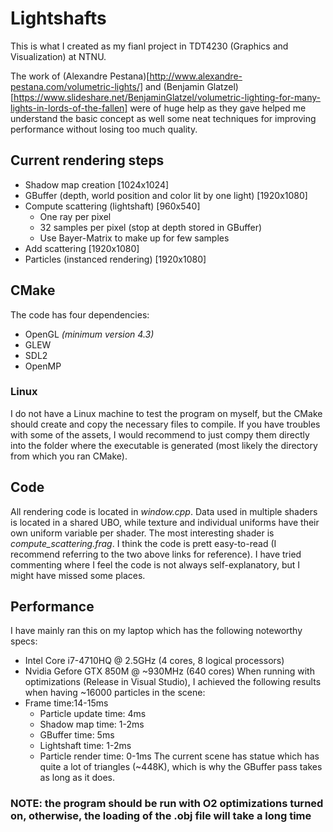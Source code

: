 # Lightshafts
This is what I created as my fianl project in TDT4230 (Graphics and Visualization) at NTNU.

The work of (Alexandre Pestana)[http://www.alexandre-pestana.com/volumetric-lights/] and (Benjamin Glatzel)[https://www.slideshare.net/BenjaminGlatzel/volumetric-lighting-for-many-lights-in-lords-of-the-fallen] were of huge help as they gave helped me understand the basic concept as well some neat techniques for improving performance without losing too much quality.

## Current rendering steps
- Shadow map creation [1024x1024]
- GBuffer (depth, world position and color lit by one light) [1920x1080]
- Compute scattering (lightshaft) [960x540]
  - One ray per pixel
  - 32 samples per pixel (stop at depth stored in GBuffer)
  - Use Bayer-Matrix to make up for few samples
- Add scattering [1920x1080]
- Particles (instanced rendering) [1920x1080]

## CMake
The code has four dependencies:
- OpenGL *(minimum version 4.3)*
- GLEW
- SDL2
- OpenMP
### Linux
I do not have a Linux machine to test the program on myself, but the CMake should create and copy the necessary files to compile. If you have troubles with some of the assets, I would recommend to just compy them directly into the folder where the executable is generated (most likely the directory from which you ran CMake).

## Code
All rendering code is located in *window.cpp*. Data used in multiple shaders is located in a shared UBO, while texture and individual uniforms have their own uniform variable per shader. The most interesting shader is *compute_scattering.frag*. I think the code is prett easy-to-read (I recommend referring to the two above links for reference). I have tried commenting where I feel the code is not always self-explanatory, but I might have missed some places.

## Performance
I have mainly ran this on my laptop which has the following noteworthy specs:
- Intel Core i7-4710HQ @ 2.5GHz (4 cores, 8 logical processors)
- Nvidia Gefore GTX 850M @ ~930MHz (640 cores)
When running with optimizations (Release in Visual Studio), I achieved the following results when having ~16000 particles in the scene:
- Frame time:14-15ms
  - Particle update time: 4ms
  - Shadow map time: 1-2ms
  - GBuffer time: 5ms
  - Lightshaft time: 1-2ms
  - Particle render time: 0-1ms
The current scene has statue which has quite a lot of triangles (~448K), which is why the GBuffer pass takes as long as it does.
### NOTE: the program should be run with O2 optimizations turned on, otherwise, the loading of the .obj file will take a long time

